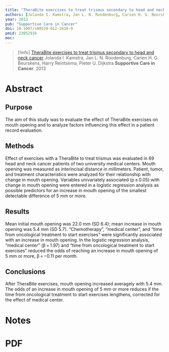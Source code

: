 ```yaml
---
title: "TheraBite exercises to treat trismus secondary to head and neck cancer"
authors: [Jolanda I. Kamstra, Jan L. N. Roodenburg, Carien H. G. Beurskens, Harry Reintsema, Pieter U. Dijkstra]
year: 2013
pub: "Supportive Care in Cancer"
doi: 10.1007/s00520-012-1610-9
pmid: 23052916
moc: 
---
```

>[!info]
[TheraBite exercises to treat trismus secondary to head and neck cancer](https://pubmed.ncbi.nlm.nih.gov/23052916/)
Jolanda I. Kamstra, Jan L. N. Roodenburg, Carien H. G. Beurskens, Harry Reintsema, Pieter U. Dijkstra
**Supportive Care in Cancer**. 2013

# Abstract

## Purpose
The aim of this study was to evaluate the effect of TheraBite exercises on mouth opening and to analyze factors influencing this effect in a patient record evaluation.

## Methods
Effect of exercises with a TheraBite to treat trismus was evaluated in 69 head and neck cancer patients of two university medical centers. Mouth opening was measured as interincisal distance in millimeters. Patient, tumor, and treatment characteristics were analyzed for their relationship with change in mouth opening. Variables univariately associated (p ≤ 0.05) with change in mouth opening were entered in a logistic regression analysis as possible predictors for an increase in mouth opening of the smallest detectable difference of 5 mm or more.

## Results
Mean initial mouth opening was 22.0 mm (SD 6.4); mean increase in mouth opening was 5.4 mm (SD 5.7). “Chemotherapy”, “medical center”, and “time from oncological treatment to start exercises” were significantly associated with an increase in mouth opening. In the logistic regression analysis, “medical center” (β = 1.97) and “time from oncological treatment to start exercises” reduced the odds of reaching an increase in mouth opening of 5 mm or more, β = −0.11 per month.

## Conclusions
After TheraBite exercises, mouth opening increased averagely with 5.4 mm. The odds of an increase in mouth opening of 5 mm or more reduces if the time from oncological treatment to start exercises lengthens, corrected for the effect of medical center.

# Notes

# PDF